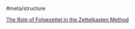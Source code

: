 #meta/structure 

[The Role of Folgezettel in the Zettelkasten Method](x-devonthink-item://713D58D9-9F19-4E42-8B70-A547931240D0)